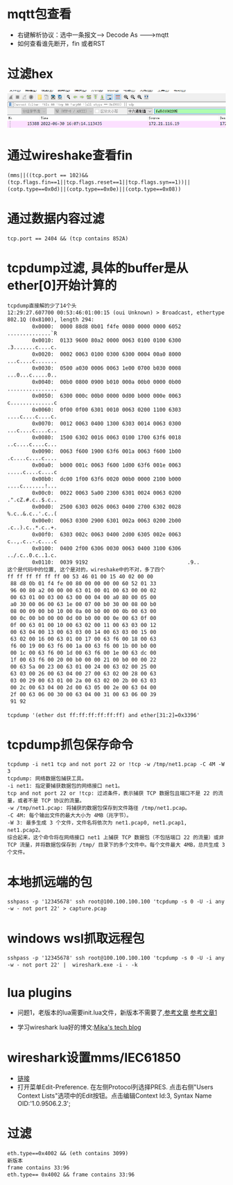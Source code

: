 # mqtt包查看

- 右键解析协议：选中一条报文--> Decode As ---\>mqtt
- 如何查看谁先断开，fin 或者RST

# 过滤hex

![查找hex](./images/wireshake_hex.png)

# 通过wireshake查看fin

```
(mms||((tcp.port == 102)&&(tcp.flags.fin==1||tcp.flags.reset==1||tcp.flags.syn==1))||(cotp.type==0x0d)||(cotp.type==0x0e)||(cotp.type==0x08))
```

# 通过数据内容过滤

```
tcp.port == 2404 && (tcp contains 852A)
```

# tcpdump过滤, 具体的buffer是从ether[0]开始计算的

```
tcpdump直接解的少了14个头
12:29:27.607700 00:53:46:01:00:15 (oui Unknown) > Broadcast, ethertype 802.1Q (0x8100), length 294:
        0x0000:  0000 88d8 0b01 f4fe 0080 0000 0000 6052  ..............`R
        0x0010:  0133 9600 80a2 0000 0063 0100 0100 6300  .3.......c....c.
        0x0020:  0002 0063 0100 0300 6300 0004 00a0 8000  ...c....c.......
        0x0030:  0500 a030 0006 0063 1e00 0700 b030 0008  ...0...c.....0..
        0x0040:  00b0 0800 0900 b010 000a 00b0 0000 0b00  ................
        0x0050:  6300 000c 00b0 0000 0d00 b000 000e 0063  c..............c
        0x0060:  0f00 0f00 6301 0010 0063 0200 1100 6303  ....c....c....c.
        0x0070:  0012 0063 0400 1300 6303 0014 0063 0300  ...c....c....c..
        0x0080:  1500 6302 0016 0063 0100 1700 63f6 0018  ..c....c....c...
        0x0090:  0063 f600 1900 63f6 001a 0063 f600 1b00  .c....c....c....
        0x00a0:  b000 001c 0063 f600 1d00 63f6 001e 0063  .....c....c....c
        0x00b0:  dc00 1f00 63f6 0020 00b0 0000 2100 b000  ....c.......!...
        0x00c0:  0022 0063 5a00 2300 6301 0024 0063 0200  .".cZ.#.c..$.c..
        0x00d0:  2500 6303 0026 0063 0400 2700 6302 0028  %.c..&.c..'.c..(
        0x00e0:  0063 0300 2900 6301 002a 0063 0200 2b00  .c..).c..*.c..+.
        0x00f0:  6303 002c 0063 0400 2d00 6305 002e 0063  c..,.c..-.c....c
        0x0100:  0400 2f00 6306 0030 0063 0400 3100 6306  ../.c..0.c..1.c.
        0x0110:  0039 9192                                .9..
这个是代码中的位置, 这个是对的，wireshake中的不对，多了四个
ff ff ff ff ff ff 00 53 46 01 00 15 40 02 00 00
 88 d8 0b 01 f4 fe 00 80 00 00 00 00 60 52 01 33
 96 00 80 a2 00 00 00 63 01 00 01 00 63 00 00 02
 00 63 01 00 03 00 63 00 00 04 00 a0 80 00 05 00
 a0 30 00 06 00 63 1e 00 07 00 b0 30 00 08 00 b0
 08 00 09 00 b0 10 00 0a 00 b0 00 00 0b 00 63 00
 00 0c 00 b0 00 00 0d 00 b0 00 00 0e 00 63 0f 00
 0f 00 63 01 00 10 00 63 02 00 11 00 63 03 00 12
 00 63 04 00 13 00 63 03 00 14 00 63 03 00 15 00
 63 02 00 16 00 63 01 00 17 00 63 f6 00 18 00 63
 f6 00 19 00 63 f6 00 1a 00 63 f6 00 1b 00 b0 00
 00 1c 00 63 f6 00 1d 00 63 f6 00 1e 00 63 dc 00
 1f 00 63 f6 00 20 00 b0 00 00 21 00 b0 00 00 22
 00 63 5a 00 23 00 63 01 00 24 00 63 02 00 25 00
 63 03 00 26 00 63 04 00 27 00 63 02 00 28 00 63
 03 00 29 00 63 01 00 2a 00 63 02 00 2b 00 63 03
 00 2c 00 63 04 00 2d 00 63 05 00 2e 00 63 04 00
 2f 00 63 06 00 30 00 63 04 00 31 00 63 06 00 39
 91 92

tcpdump '(ether dst ff:ff:ff:ff:ff:ff) and ether[31:2]=0x3396'
```

# tcpdump抓包保存命令

```
tcpdump -i net1 tcp and not port 22 or !tcp -w /tmp/net1.pcap -C 4M -W 3
tcpdump: 网络数据包捕获工具。
-i net1: 指定要捕获数据包的网络接口 net1。
tcp and not port 22 or !tcp: 过滤条件，表示捕获 TCP 数据包且端口不是 22 的流量，或者不是 TCP 协议的流量。
-w /tmp/net1.pcap: 将捕获的数据包保存到文件路径 /tmp/net1.pcap。
-C 4M: 每个输出文件的最大大小为 4MB（兆字节）。
-W 3: 最多生成 3 个文件，文件名将依次为 net1.pcap0, net1.pcap1, net1.pcap2。
综合起来，这个命令将在网络接口 net1 上捕获 TCP 数据包（不包括端口 22 的流量）或非 TCP 流量，并将数据包保存到 /tmp/ 目录下的多个文件中。每个文件最大 4MB，总共生成 3 个文件。
```

# 本地抓远端的包

```
sshpass -p '12345678' ssh root@100.100.100.100 'tcpdump -s 0 -U -i any -w - not port 22' > capture.pcap
```

# windows wsl抓取远程包

```
sshpass -p '12345678' ssh root@100.100.100.100 'tcpdump -s 0 -U -i any -w - not port 22' |  wireshark.exe -i - -k
```

# lua plugins

- 问题1，老版本的lua需要init.lua文件，新版本不需要了,[参考文章](https://ask.wireshark.org/question/33747/initlua-is-not-present-in-the-latest-wireshark/)
  [参考文章1](https://mika-s.github.io/wireshark/lua/dissector/2017/11/04/creating-a-wireshark-dissector-in-lua-1.html)

- 学习wireshark
  lua好的博文:[Mika's tech blog](https://mika-s.github.io/wireshark/lua/dissector/2018/12/18/creating-a-wireshark-dissector-in-lua-5.html)

# wireshark设置mms/IEC61850

- [链接](https://blog.csdn.net/weixin_42342523/article/details/134271761)
- 打开菜单Edit-Preference. 在左侧Protocol列选择PRES. 点击右侧"Users Context Lists"选项中的Edit按钮。点击编辑Context Id:3,
  Syntax Name OID:'1.0.9506.2.3';

# 过滤

```
eth.type==0x4002 && (eth contains 3099)
新版本
frame contains 33:96
eth.type== 0x4002 && frame contains 33:96
```
